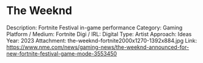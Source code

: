 # The Weeknd

Description: Fortnite Festival in-game performance
Category: Gaming
Platform / Medium: Fortnite
Digi / IRL: Digital
Type: Artist
Approach: Ideas
Year: 2023
Attachment: the-weeknd-fortnite2000x1270-1392x884.jpg
Link: https://www.nme.com/news/gaming-news/the-weeknd-announced-for-new-fortnite-festival-game-mode-3553450